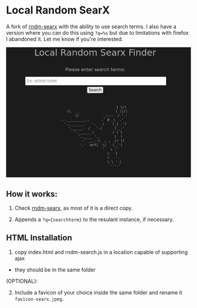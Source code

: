 # Local Random SearX

A fork of [rndm-searx](https://github.com/ktleary/random-searx) with the ability to use search terms. I also have a version where you can do this using `?q=%s` but due to limitations with firefox I abandoned it. Let me know if you're interested.

![random searx screen](random-searx.png)

## How it works:

1. Check [rndm-searx](https://github.com/ktleary/random-searx), as most of it is a direct copy.

2. Appends a `?q={searchterm}` to the resulant instance, if necessary.

## HTML Installation

1. copy index.html and rndm-search.js in a location capable of supporting ajax
- they should be in the same folder

(OPTIONAL):

2. Include a favicon of your choice inside the same folder and rename it `favicon-searx.jpeg`.
